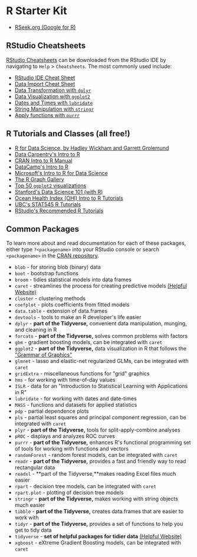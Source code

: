 # R Starter Kit

- [RSeek.org (Google for R)](http://rseek.org)

## RStudio Cheatsheets

[RStudio Cheatsheets](https://www.rstudio.com/resources/cheatsheets/) can be downloaded from the RStudio IDE by navigating to `Help` > `Cheatsheets`. The most commonly used include:

- [RStudio IDE Cheat Sheet](https://github.com/rstudio/cheatsheets/raw/master/rstudio-ide.pdf)
- [Data Import Cheat Sheet](https://github.com/rstudio/cheatsheets/raw/master/data-import.pdf)
- [Data Transformation with `dplyr`](https://github.com/rstudio/cheatsheets/raw/master/data-transformation.pdf)
- [Data Visualization with `ggplot2`](https://github.com/rstudio/cheatsheets/raw/master/data-visualization-2.1.pdf)
- [Dates and Times with `lubridate`](https://github.com/rstudio/cheatsheets/raw/master/lubridate.pdf)
- [String Manipulation with `stringr`](https://github.com/rstudio/cheatsheets/raw/master/strings.pdf)
- [Apply functions with `purrr`](https://github.com/rstudio/cheatsheets/raw/master/purrr.pdf)

## R Tutorials and Classes (all free!)

- [R for Data Science, by Hadley Wickham and Garrett Grolemund](https://r4ds.had.co.nz/)
- [Data Carpentry's Intro to R](https://datacarpentry.org/R-genomics/01-intro-to-R.html)
- [CRAN Intro to R Manual](https://cran.r-project.org/doc/manuals/r-release/R-intro.pdf)
- [DataCamp's Intro to R](https://www.datacamp.com/courses/free-introduction-to-r)
- [Microsoft's Intro to R for Data Science](https://www.edx.org/course/introduction-to-r-for-data-science)
- [The R Graph Gallery](https://www.r-graph-gallery.com/)
- [Top 50 `ggplot2` visualizations](http://r-statistics.co/Top50-Ggplot2-Visualizations-MasterList-R-Code.html)
- [Stanford's Data Science 101 (with R)](https://web.stanford.edu/class/stats101/)
- [Ocean Health Index (OHI) Intro to R Tutorials](https://github.com/OHI-Science/data-science-training)
- [UBC's STAT545 R Tutorials](https://stat545.com/topics.html)
- [RStudio's Recommended R Tutorials](https://github.com/rstudio-education/rstats-ed)

## Common Packages

To learn more about and read documentation for each of these packages, either type `?<packagename>` into your RStudio console or search `<packagename>` in the [CRAN repository](https://cran.r-project.org/web/packages/available_packages_by_name.html).

- `blob` - for storing blob (binary) data
- `boot` - bootstrap functions
- `broom` - tidies statistical models into data frames
- `caret` - streamlines the process for creating predictive models [(Helpful Website)](http://topepo.github.io/caret/index.html)
- `cluster` - clustering methods
- `coefplot` - plots coefficients from fitted models
- `data.table` - extension of data.frames
- `devtools` - tools to make an R developer's life easier
- `dplyr` - **part of the Tidyverse,** convenient data manipulation, munging, and cleaning in R
- `forcats` - **part of the Tidyverse,** solves common problems with factors
- `gbm` - gradient boosting models, can be integrated with `caret`
- `ggplot2` - **part of the Tidyverse,** data visualization in R that follows the ["Grammar of Graphics"](https://www.amazon.com/Grammar-Graphics-Statistics-Computing/dp/0387245448)
- `glmnet` - lasso and elastic-net regularized GLMs, can be integrated with `caret`
- `gridExtra` - miscellaneous functions for "grid" graphics
- `hms` - for working with time-of-day values
- `ISLR` - data for an "Introduction to Statistical Learning with Applications in R"
- `lubridate` - for working with dates and date-times
- `MASS` - functions and datasets for applied statistics
- `pdp` - partial dependence plots
- `pls` - partial least squares and principal component regression, can be integrated with `caret`
- `plyr` - **part of the Tidyverse,** tools for split-apply-combine analyses
- `pROC` - displays and analyzes ROC curves
- `purrr` - **part of the Tidyverse,** enhances R's functional programming set of tools for working with functions and vectors
- `randomForest` - random forest models, can be integrated with `caret`
- `readr` - **part of the Tidyverse,** provides a fast and friendly way to read rectangular data
- `readxl` - **part of the Tidyverse,**makes reading Excel files much easier
- `rpart` - decision tree models, can be integrated with `caret`
- `rpart.plot` - plotting of decision tree models
- `stringr` - **part of the Tidyverse,** makes working with string objects much easier
- `tibble` - **part of the Tidyverse,** creates data.frames that are easier to work with
- `tidyr` - **part of the Tidyverse,** provides a set of functions to help you get to tidy data
- `tidyverse` - **set of helpful packages for tidier data** [(Helpful Website)](http://tidyverse.org)
- `xgboost` - eXtreme Gradient Boosting models, can be integrated with `caret`
